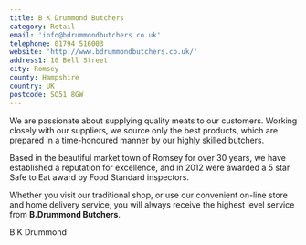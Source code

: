 ```yaml
---
title: B K Drummond Butchers
category: Retail
email: 'info@bdrummondbutchers.co.uk'
telephone: 01794 516003
website: 'http://www.bdrummondbutchers.co.uk/'
address1: 10 Bell Street
city: Romsey
county: Hampshire
country: UK
postcode: SO51 8GW
---
```

We are passionate about supplying quality meats to our customers. Working closely with our suppliers, we source only the best products, which are prepared in a time-honoured manner by our highly skilled butchers.

Based in the beautiful market town of Romsey for over 30 years, we have established a reputation for excellence, and in 2012 were awarded a 5 star Safe to Eat award by Food Standard inspectors.

Whether you visit our traditional shop, or use our convenient on-line store and home delivery service, you will always receive the highest level service from **B.Drummond Butchers**.

B K Drummond
